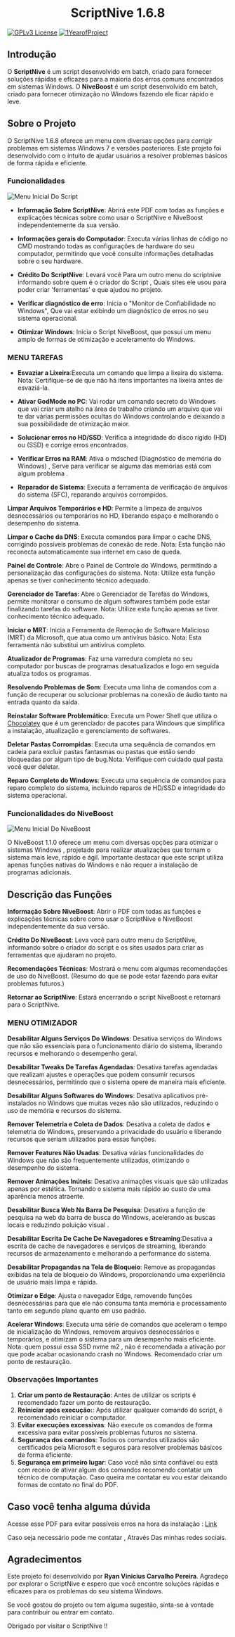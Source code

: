 <h1 align="center"> ScriptNive 1.6.8 </h1>

[![GPLv3 License](https://img.shields.io/badge/License-GPLv3-blue.svg)](https://github.com/RIZONCIO/Script-Nive?tab=GPL-3.0-1-ov-file)
[![1YearofProject](https://img.shields.io/badge/1YearofProjec-CreationTime-Yellow)](https://github.com/RIZONCIO/Script-Nive)

## Introdução

O **ScriptNive** é um script desenvolvido em batch, criado para fornecer soluções rápidas e eficazes para a maioria dos erros comuns encontrados em sistemas Windows. O **NiveBoost** é um script desenvolvido em batch, criado para fornecer otimização no Windows fazendo ele ficar rápido e leve.

## Sobre o Projeto

O ScriptNive 1.6.8 oferece um menu com diversas opções para corrigir problemas em sistemas Windows 7 e versões posteriores. Este projeto foi desenvolvido com o intuito de ajudar usuários a resolver problemas básicos de forma rápida e eficiente.

### Funcionalidades

![Menu Inicial Do Script](https://github.com/user-attachments/assets/5a2ef80a-9756-41c5-a732-8fbaa0b39d3a)


- **Informação Sobre ScriptNive**: Abrirá este PDF com todas as funções e explicações técnicas sobre como usar o ScriptNive e NiveBoost independentemente da sua versão.

- **Informações gerais do Computador**: Executa várias linhas de código no CMD mostrando todas as configurações de hardware do seu computador, permitindo que você consulte informações detalhadas sobre o seu hardware.

- **Crédito Do ScriptNive**: Levará você Para um outro menu do scriptnive informando sobre quem é o criador do Script , Quais sites ele usou para poder criar 'ferramentas' e que ajudou no projeto.

- **Verificar diagnóstico de erro**: Inicia o "Monitor de Confiabilidade no Windows", Que vai estar exibindo um diagnóstico de erros no seu sistema operacional.

- **Otimizar Windows**: Inicia o Script NiveBoost, que possui um menu amplo de formas de otimização e aceleramento do Windows.

### MENU TAREFAS

- **Esvaziar a Lixeira**:Executa um comando que limpa a lixeira do sistema.
  Nota: Certifique-se de que não há itens importantes na lixeira antes de esvaziá-la.

- **Ativar GodMode no PC**: Vai rodar um comando secreto do Windows que vai criar um atalho na área de trabalho criando um arquivo que vai te dar várias permissões ocultas do Windows controlando e deixando a sua possibilidade de otimização maior.

- **Solucionar erros no HD/SSD**: Verifica a integridade do disco rígido (HD) ou (SSD) e corrige erros encontrados.

- **Verificar Erros na RAM**: Ativa o mdsched (Diagnóstico de memória do Windows) , Serve para verificar se alguma das memórias está com algum problema .

- **Reparador de Sistema**: Executa a ferramenta de verificação de arquivos do sistema (SFC), reparando arquivos corrompidos.

**Limpar Arquivos Temporários e HD**: Permite a limpeza de arquivos desnecessários ou temporários no HD, liberando espaço e melhorando o desempenho do sistema.

**Limpar o Cache da DNS**: Executa comandos para limpar o cache DNS, corrigindo possíveis problemas de conexão de rede. Nota: Esta função não reconecta automaticamente sua internet em caso de queda.

**Painel de Controle**: Abre o Painel de Controle do Windows, permitindo a personalização das configurações do sistema. Nota: Utilize esta função apenas se tiver conhecimento técnico adequado.

**Gerenciador de Tarefas**: Abre o Gerenciador de Tarefas do Windows, permite monitorar o consumo de algum softwares também pode estar finalizando tarefas do software. Nota: Utilize esta função apenas se tiver conhecimento técnico adequado.

**Iniciar o MRT**: Inicia a Ferramenta de Remoção de Software Malicioso (MRT) da Microsoft, que atua como um antivírus básico. Nota: Esta ferramenta não substitui um antivírus completo.

**Atualizador de Programas**: Faz uma varredura completa no seu computador por buscas de programas desatualizados e logo em seguida atualiza todos os programas.

**Resolvendo Problemas de Som**: Executa uma linha de comandos com a função de recuperar ou solucionar problemas na conexão de áudio tanto na entrada quanto da saída.

**Reinstalar Software Problemático**: Executa um Power Shell que utiliza o [Chocolatey](https://github.com/chocolatey/choco) que é um gerenciador de pacotes para Windows que simplifica a instalação, atualização e gerenciamento de softwares.

**Deletar Pastas Corrompidas**: Executa uma sequência de comandos em cadeia para excluir pastas fantasmas ou pastas que estão sendo bloqueadas por algum tipo de bug.Nota: Verifique com cuidado qual pasta você quer deletar.

**Reparo Completo do Windows**: Executa uma sequência de comandos para reparo completo do sistema, incluindo reparos de HD/SSD e integridade do sistema operacional.

### Funcionalidades do NiveBoost

![Menu Inicial Do NiveBoost](https://github.com/user-attachments/assets/a9497079-d612-4f5d-a71e-0b0c0de64d6b)

O NiveBoost 1.1.0 oferece um menu com diversas opções para otimizar o sistemas Windows , projetado para realizar atualizações que tornam o sistema mais leve, rápido e ágil. Importante destacar que este script utiliza apenas funções nativas do Windows e não requer a instalação de programas adicionais.

## Descrição das Funções

**Informação Sobre NiveBoost**: Abrir o PDF com todas as funções e explicações técnicas sobre como usar o ScriptNive e NiveBoost independentemente da sua versão.

**Crédito Do NiveBoost**: Leva você para outro menu do ScriptNive, informando sobre o criador do script e os sites usados para criar as ferramentas que ajudaram no projeto.

**Recomendações Técnicas**: Mostrará o menu com algumas recomendações de uso do NiveBoost. (Resumo do que se pode estar fazendo para evitar problemas futuros.)

**Retornar ao ScriptNive**: Estará encerrando o script NiveBoost e retornará para o ScriptNive.

### MENU OTIMIZADOR

**Desabilitar Alguns Serviços Do Windows**: Desativa serviços do Windows que não são essenciais para o funcionamento diário do sistema, liberando recursos e melhorando o desempenho geral.

**Desabilitar Tweaks De Tarefas Agendadas**: Desativa tarefas agendadas que realizam ajustes e operações que podem consumir recursos desnecessários, permitindo que o sistema opere de maneira mais eficiente.

**Desabilitar Alguns Softwares do Windows**: Desativa aplicativos pré-instalados no Windows que muitas vezes não são utilizados, reduzindo o uso de memória e recursos do sistema.

**Remover Telemetria e Coleta de Dados**: Desativa a coleta de dados e telemetria do Windows, preservando a privacidade do usuário e liberando recursos que seriam utilizados para essas funções.

**Remover Features Não Usadas**: Desativa várias funcionalidades do Windows que não são frequentemente utilizadas, otimizando o desempenho do sistema.

**Remover Animações Inúteis**: Desativa animações visuais que são utilizadas apenas por estética. Tornando o sistema mais rápido ao custo de uma aparência menos atraente.

**Desabilitar Busca Web Na Barra De Pesquisa**: Desativa a função de pesquisa na web da barra de busca do Windows, acelerando as buscas locais e reduzindo poluição visual .

**Desabilitar Escrita De Cache De Navegadores e Streaming**:Desativa a escrita de cache de navegadores e serviços de streaming, liberando recursos de armazenamento e melhorando a performance do sistema.

**Desabilitar Propagandas na Tela de Bloqueio**: Remove as propagandas exibidas na tela de bloqueio do Windows, proporcionando uma experiência de usuário mais limpa e rápida.

**Otimizar o Edge**: Ajusta o navegador Edge, removendo funções desnecessárias para que ele não consuma tanta memória e processamento tanto em segundo plano quanto em uso padrão.

**Acelerar Windows**: Executa uma série de comandos que aceleram o tempo de inicialização do Windows, removem arquivos desnecessários e temporários, e otimizam o sistema para um desempenho mais eficiente. Nota: quem possui essa SSD nvme m2 , não é recomendada a ativação por que pode acabar ocasionando crash no Windows. Recomendado criar um ponto de restauração.

### Observações Importantes

1. **Criar um ponto de Restauração**: Antes de utilizar os scripts é recomendado fazer um ponto de restauração.
2. **Reiniciar após execução:**: Após utilizar qualquer comando do script, é recomendado reiniciar o computador.
3. **Evitar execuções excessivas**: Não execute os comandos de forma excessiva para evitar possíveis problemas futuros no sistema.
4. **Segurança dos comandos**: Todos os comandos utilizados são certificados pela Microsoft e seguros para resolver problemas básicos de forma eficiente.
5. **Segurança em primeiro lugar**: Caso você não sinta confiável ou está com receio de ativar algum dos comandos recomendo contatar um técnico de computação. Caso queira me contatar eu vou estar deixando formas de contato no final do PDF.

## Caso você tenha alguma dúvida

Acesse esse PDF para evitar possíveis erros na hora da instalação : [Link](https://github.com/RIZONCIO/Script-Nive/blob/main/Nive/Documenta%C3%A7%C3%A3o-T%C3%A9cnica-do-ScriptNive.pdf)

Caso seja necessário pode me contatar , Através Das minhas redes sociais. 

## Agradecimentos

Este projeto foi desenvolvido por **Ryan Vinicius Carvalho Pereira**. Agradeço por explorar o ScriptNive e espero que você encontre soluções rápidas e eficazes para os problemas do seu sistema Windows.

Se você gostou do projeto ou tem alguma sugestão, sinta-se à vontade para contribuir ou entrar em contato.

Obrigado por visitar o ScriptNive !!
